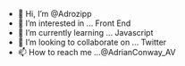 - 👋 Hi, I’m @Adrozipp
- 👀 I’m interested in ... Front End
- 🌱 I’m currently learning ... Javascript
- 💞️ I’m looking to collaborate on ... Twitter
- 📫 How to reach me ...@AdrianConway_AV

<!---
Adrozipp/Adrozipp is a ✨ special ✨ repository because its `README.md` (this file) appears on your GitHub profile.
You can click the Preview link to take a look at your changes.
--->
